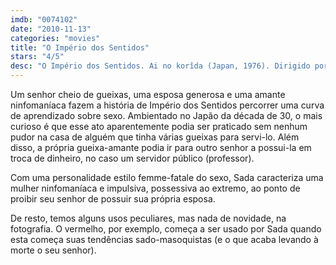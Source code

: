 ```yaml
---
imdb: "0074102"
date: "2010-11-13"
categories: "movies"
title: "O Império dos Sentidos"
stars: "4/5"
desc: "O Império dos Sentidos. Ai no korîda (Japan, 1976). Dirigido por Nagisa Ôshima. Escrito por Nagisa Ôshima. Com Tatsuya Fuji, Eiko Matsuda, Aoi Nakajima, Yasuko Matsui, Meika Seri, Kanae Kobayashi, Taiji Tonoyama, Kyôji Kokonoe, Naomi Shiraishi."
---
```

Um senhor cheio de gueixas, uma esposa generosa e uma amante ninfomaníaca fazem a história de Império dos Sentidos percorrer uma curva de aprendizado sobre sexo. Ambientado no Japão da década de 30, o mais curioso é que esse ato aparentemente podia ser praticado sem nenhum pudor na casa de alguém que tinha várias gueixas para servi-lo. Além disso, a própria gueixa-amante podia ir para outro senhor a possui-la em troca de dinheiro, no caso um servidor público (professor).

Com uma personalidade estilo femme-fatale do sexo, Sada caracteriza uma mulher ninfomaníaca e impulsiva, possessiva ao extremo, ao ponto de proibir seu senhor de possuir sua própria esposa.

De resto, temos alguns usos peculiares, mas nada de novidade, na fotografia. O vermelho, por exemplo, começa a ser usado por Sada quando esta começa suas tendências sado-masoquistas (e o que acaba levando à morte o seu senhor).


